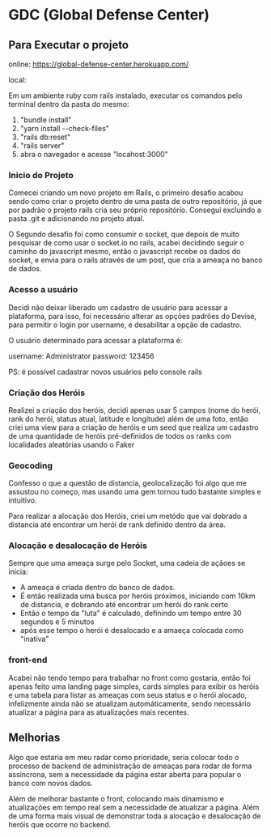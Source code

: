 # GDC (Global Defense Center)

## Para Executar o projeto

online: https://global-defense-center.herokuapp.com/

local:

Em um ambiente ruby com rails instalado, executar os comandos pelo terminal dentro da pasta do mesmo:

1. "bundle install"
2. "yarn install --check-files"
3. "rails db:reset"
4. "rails server"
5. abra o navegador e acesse "locahost:3000"


### Inicio do Projeto

Comecei criando um novo projeto em Rails, o primeiro desafio acabou sendo como criar o projeto dentro de uma pasta de outro repositório, já que por padrão o projeto rails cria seu próprio repositório. Consegui excluindo a pasta .git e adicionando no projeto atual.

O Segundo desafio foi como consumir o socket, que depois de muito pesquisar de como usar o socket.io no rails, acabei decidindo seguir o caminho do javascript mesmo, então o javascript recebe os dados do socket, e envia para o rails através de um post, que cria a ameaça no banco de dados.

### Acesso a usuário

Decidi não deixar liberado um cadastro de usuário para acessar a plataforma, para isso, foi necessário alterar as opções padrões do Devise, para permitir o login por username, e desabilitar a opção de cadastro.

O usuário determinado para acessar a plataforma é:

username: Administrator
password: 123456

PS: é possivel cadastrar novos usuários pelo console rails

### Criação dos Heróis

Realizei a criação dos heróis, decidi apenas usar 5 campos (nome do herói, rank do herói, status atual, latitude e longitude) além de uma foto, então criei uma view para a criação de heróis e um seed que realiza um cadastro de uma quantidade de heróis pré-definidos de todos os ranks com localidades aleatórias usando o Faker

### Geocoding

Confesso o que a questão de distancia, geolocalização foi algo que me assustou no começo, mas usando uma gem tornou tudo bastante simples e intuitivo.

Para realizar a alocação dos Heróis, criei um metódo que vai dobrado a distancia até encontrar um herói de rank definido dentro da área.

### Alocação e desalocação de Heróis

Sempre que uma ameaça surge pelo Socket, uma cadeia de açãoes se inicia:

- A ameaça é criada dentro do banco de dados.
- É então realizada uma busca por heróis próximos, iniciando com 10km de distancia, e dobrando até encontrar um herói do rank certo
- Então o tempo da "luta" é calculado, definindo um tempo entre 30 segundos e 5 minutos
- após esse tempo o herói é desalocado e a amaeça colocada como "inativa"

### front-end

Acabei não tendo tempo para trabalhar no front como gostaria, então foi apenas feito uma landing page simples, cards simples para exibir os heróis e uma tabela para listar as ameaças com seus status e o herói alocado, infelizmente ainda não se atualizam automáticamente, sendo necessário atualizar a página para as atualizações mais recentes.

## Melhorias

Algo que estaria em meu radar como prioridade, seria colocar todo o processo de backend de administração de ameaças para rodar de forma assíncrona, sem a necessidade da página estar aberta para popular o banco com novos dados.

Além de melhorar bastante o front, colocando mais dinamismo e atualizações em tempo real sem a necessidade de atualizar a página. Além de uma forma mais visual de demonstrar toda a alocação e desalocação de heróis que ocorre no backend.
